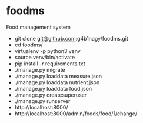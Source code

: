 # foodms

Food management system

* git clone git@github.com:g4b1nagy/foodms.git
* cd foodms/
* virtualenv -p python3 venv
* source venv/bin/activate
* pip install -r requirements.txt
* ./manage.py migrate
* ./manage.py loaddata measure.json
* ./manage.py loaddata nutrient.json
* ./manage.py loaddata food.json
* ./manage.py createsuperuser
* ./manage.py runserver
* http://localhost:8000/
* http://localhost:8000/admin/foods/food/1/change/
